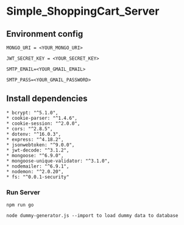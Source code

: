 # Simple_ShoppingCart_Server




## Environment config
```
MONGO_URI = <YOUR_MONGO_URI>

JWT_SECRET_KEY = <YOUR_SECRET_KEY>

SMTP_EMAIL=<YOUR_GMAIL_EMAIL>

SMTP_PASS=<YOUR_GMAIL_PASSWORD>
```
## Install dependencies
```
* bcrypt: "^5.1.0",
* cookie-parser: "^1.4.6",
* cookie-session: "^2.0.0",
* cors: "^2.8.5",
* dotenv: "^16.0.3",
* express: "^4.18.2",
* jsonwebtoken: "^9.0.0",
* jwt-decode: "^3.1.2",
* mongoose: "^6.9.0",
* mongoose-unique-validator: "^3.1.0",
* nodemailer: "^6.9.1",
* nodemon: "^2.0.20",
* fs: "^0.0.1-security"
```

### Run Server

```
npm run go

node dummy-generator.js --import to load dummy data to database
```
